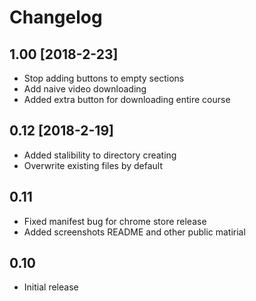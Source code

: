 # Changelog
## 1.00 [2018-2-23]
- Stop adding buttons to empty sections
- Add naive video downloading 
- Added extra button for downloading entire course
## 0.12  [2018-2-19]
- Added stalibility to directory creating
- Overwrite existing files by default
## 0.11 
- Fixed manifest bug for chrome store release
- Added screenshots README and other public matirial
## 0.10
- Initial release